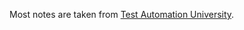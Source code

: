 Most notes are taken from [Test Automation University](https://testautomationu.applitools.com/performance-and-load-testing/chapter1.html).